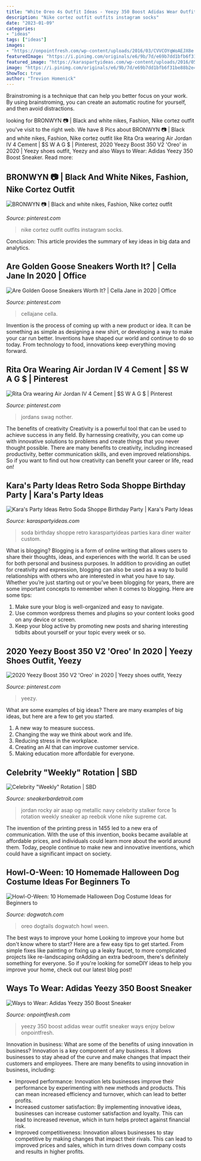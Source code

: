 ```yaml
---
title: "White Oreo 4s Outfit Ideas - Yeezy 350 Boost Adidas Wear Outfit Sneaker Ways Enjoy Below Onpointfresh"
description: "Nike cortez outfit outfits instagram socks"
date: "2023-01-09"
categories:
- "ideas"
tags: ["ideas"]
images:
- "https://onpointfresh.com/wp-content/uploads/2016/03/CVVCOYqWoAEJX8e.jpg"
featuredImage: "https://i.pinimg.com/originals/e6/9b/7d/e69b7dd1bfb6f31be88b2e40f8075bc9.jpg"
featured_image: "https://karaspartyideas.com/wp-content/uploads/2016/05/Retro-Soda-Shoppe-Birthday-Party-via-Karas-Party-Ideas-KarasPartyIdeas.com52.jpg"
image: "https://i.pinimg.com/originals/e6/9b/7d/e69b7dd1bfb6f31be88b2e40f8075bc9.jpg"
ShowToc: true
author: "Trevion Homenick"
---
```



Brainstroming is a technique that can help you better focus on your work. By using brainstroming, you can create an automatic routine for yourself, and then avoid distractions.

	

		
looking for BRONWYN 📷 | Black and white nikes, Fashion, Nike cortez outfit you've visit to the right web. We have 8 Pics about BRONWYN 📷 | Black and white nikes, Fashion, Nike cortez outfit like Rita Ora wearing Air Jordan IV 4 Cement | $S W A G $ | Pinterest, 2020 Yeezy Boost 350 V2 &#039;Oreo&#039; in 2020 | Yeezy shoes outfit, Yeezy and also Ways to Wear: Adidas Yeezy 350 Boost Sneaker. Read more:
		
    
## BRONWYN 📷 | Black And White Nikes, Fashion, Nike Cortez Outfit

<img loading=lazy src="https://i.pinimg.com/originals/e6/9b/7d/e69b7dd1bfb6f31be88b2e40f8075bc9.jpg" onerror="this.onerror=null;this.src='https://tse2.mm.bing.net/th?id=OIP.lL1O5Mp71hOCenUG6WrJ2AHaHa&amp;pid=15.1';" alt="BRONWYN 📷 | Black and white nikes, Fashion, Nike cortez outfit">

_Source: pinterest.com_

>nike cortez outfit outfits instagram socks. 

	

Conclusion:
This article provides the summary of key ideas in big data and analytics.

    
## Are Golden Goose Sneakers Worth It? | Cella Jane In 2020 | Office

<img loading=lazy src="https://i.pinimg.com/736x/c6/7b/f9/c67bf9151da0d54a50c041cc0ef8a458.jpg" onerror="this.onerror=null;this.src='https://tse1.mm.bing.net/th?id=OIP.pzWsQ1_RzIq26rA_Bs41kAHaLG&amp;pid=15.1';" alt="Are Golden Goose Sneakers Worth It? | Cella Jane in 2020 | Office">

_Source: pinterest.com_

>cellajane cella. 

	

Invention is the process of coming up with a new product or idea. It can be something as simple as designing a new shirt, or developing a way to make your car run better. Inventions have shaped our world and continue to do so today. From technology to food, innovations keep everything moving forward.

    
## Rita Ora Wearing Air Jordan IV 4 Cement | $S W A G $ | Pinterest

<img loading=lazy src="https://s-media-cache-ak0.pinimg.com/736x/6c/1f/4b/6c1f4b71b7bf5edcdb23f1a593a77e43.jpg" onerror="this.onerror=null;this.src='https://tse2.mm.bing.net/th?id=OIP.Qb99RppOsrRn0I3hW0uF8AHaKa&amp;pid=15.1';" alt="Rita Ora wearing Air Jordan IV 4 Cement | $S W A G $ | Pinterest">

_Source: pinterest.com_

>jordans swag nother. 

	

The benefits of creativity
Creativity is a powerful tool that can be used to achieve success in any field. By harnessing creativity, you can come up with innovative solutions to problems and create things that you never thought possible. There are many benefits to creativity, including increased productivity, better communication skills, and even improved relationships. So if you want to find out how creativity can benefit your career or life, read on!

    
## Kara&#039;s Party Ideas Retro Soda Shoppe Birthday Party | Kara&#039;s Party Ideas

<img loading=lazy src="https://karaspartyideas.com/wp-content/uploads/2016/05/Retro-Soda-Shoppe-Birthday-Party-via-Karas-Party-Ideas-KarasPartyIdeas.com52.jpg" onerror="this.onerror=null;this.src='https://tse4.mm.bing.net/th?id=OIP.jwetGPwSbauGcPb8UT3RTQHaLH&amp;pid=15.1';" alt="Kara&#039;s Party Ideas Retro Soda Shoppe Birthday Party | Kara&#039;s Party Ideas">

_Source: karaspartyideas.com_

>soda birthday shoppe retro karaspartyideas parties kara diner waiter custom. 

	

What is blogging?
Blogging is a form of online writing that allows users to share their thoughts, ideas, and experiences with the world. It can be used for both personal and business purposes. In addition to providing an outlet for creativity and expression, blogging can also be used as a way to build relationships with others who are interested in what you have to say.
Whether you’re just starting out or you’ve been blogging for years, there are some important concepts to remember when it comes to blogging. Here are some tips:

1. Make sure your blog is well-organized and easy to navigate.
2. Use common wordpress themes and plugins so your content looks good on any device or screen.
3. Keep your blog active by promoting new posts and sharing interesting tidbits about yourself or your topic every week or so.

    
## 2020 Yeezy Boost 350 V2 &#039;Oreo&#039; In 2020 | Yeezy Shoes Outfit, Yeezy

<img loading=lazy src="https://i.pinimg.com/736x/41/c2/56/41c25625ee95248557a32f664ad8a7ea.jpg" onerror="this.onerror=null;this.src='https://tse3.mm.bing.net/th?id=OIP._SxaVMxbV4RmJZfXWH2P4gHaJ3&amp;pid=15.1';" alt="2020 Yeezy Boost 350 V2 &#039;Oreo&#039; in 2020 | Yeezy shoes outfit, Yeezy">

_Source: pinterest.com_

>yeezy. 

	

What are some examples of big ideas?
There are many examples of big ideas, but here are a few to get you started. 
1. A new way to measure success. 
2. Changing the way we think about work and life. 
3. Reducing stress in the workplace. 
4. Creating an AI that can improve customer service. 
5. Making education more affordable for everyone.

    
## Celebrity &quot;Weekly&quot; Rotation | SBD

<img loading=lazy src="https://sneakerbardetroit.com/wp-content/uploads/2017/02/asap-rocky-air-jordan-1-og-metallic-navy.png" onerror="this.onerror=null;this.src='https://tse1.mm.bing.net/th?id=OIP._CIXni1P_HeO7sPdspLQugHaJx&amp;pid=15.1';" alt="Celebrity &quot;Weekly&quot; Rotation | SBD">

_Source: sneakerbardetroit.com_

>jordan rocky air asap og metallic navy celebrity stalker force 1s rotation weekly sneaker ap reebok vlone nike supreme cat. 

	

The invention of the printing press in 1455 led to a new era of communication. With the use of this invention, books became available at affordable prices, and individuals could learn more about the world around them. Today, people continue to make new and innovative inventions, which could have a significant impact on society.

    
## Howl-O-Ween: 10 Homemade Halloween Dog Costume Ideas For Beginners To

<img loading=lazy src="http://dogtails.dogwatch.com/wp-content/uploads/2014/10/Lucy-oreo-2-300x260.jpg" onerror="this.onerror=null;this.src='https://tse2.mm.bing.net/th?id=OIP.YILoK08KYfzh-eESRTQXkAAAAA&amp;pid=15.1';" alt="Howl-O-Ween: 10 Homemade Halloween Dog Costume Ideas for Beginners to">

_Source: dogwatch.com_

>oreo dogtails dogwatch howl ween. 

	

The best ways to improve your home
Looking to improve your home but don't know where to start? Here are a few easy tips to get started. From simple fixes like painting or fixing up a leaky faucet, to more complicated projects like re-landscaping orAdding an extra bedroom, there's definitely something for everyone. So if you're looking for someDIY ideas to help you improve your home, check out our latest blog post!

    
## Ways To Wear: Adidas Yeezy 350 Boost Sneaker

<img loading=lazy src="https://onpointfresh.com/wp-content/uploads/2016/03/CVVCOYqWoAEJX8e.jpg" onerror="this.onerror=null;this.src='https://tse1.mm.bing.net/th?id=OIP.aJGLjokYdZktyj8Jk4KF7QHaHa&amp;pid=15.1';" alt="Ways to Wear: Adidas Yeezy 350 Boost Sneaker">

_Source: onpointfresh.com_

>yeezy 350 boost adidas wear outfit sneaker ways enjoy below onpointfresh. 

	

Innovation in business: What are some of the benefits of using innovation in business?
Innovation is a key component of any business. It allows businesses to stay ahead of the curve and make changes that impact their customers and employees. There are many benefits to using innovation in business, including: 
- Improved performance: Innovation lets businesses improve their performance by experimenting with new methods and products. This can mean increased efficiency and turnover, which can lead to better profits. 
- Increased customer satisfaction: By implementing innovative ideas, businesses can increase customer satisfaction and loyalty. This can lead to increased revenue, which in turn helps protect against financial risk. 
- Improved competitiveness: Innovation allows businesses to stay competitive by making changes that impact their rivals. This can lead to improved prices and sales, which in turn drives down company costs and results in higher profits.

